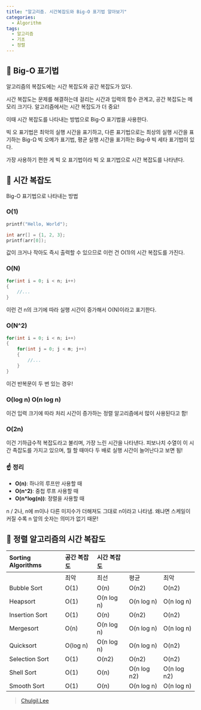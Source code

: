 ```yaml
---
title: "알고리즘. 시간복잡도와 Big-O 표기법 알아보기"
categories:
  - Algorithm
tags:
  - 알고리즘
  - 기초
  - 정렬
---
```


## 🌟 Big-O 표기법

알고리즘의 복잡도에는 시간 복잡도와 공간 복잡도가 있다.



시간 복잡도는 문제를 해결하는데 걸리는 시간과 입력의 함수 관계고, 공간 복잡도는 메모리 크기다. 알고리즘에서는 시간 복잡도가 더 중요!



이때 시간 복잡도를 나타내는 방법으로 Big-O 표기법을 사용한다.



빅 오 표기법은 최악의 실행 시간을 표기하고, 다른 표기법으로는 최상의 실행 시간을 표기하는 Big-Ω 빅 오메가 표기법, 평균 실행 시간을 표기하는 Big-θ 빅 세타 표기법이 있다.



가장 사용하기 편한 게 빅 오 표기법이라 빅 오 표기법으로 시간 복잡도를 나타낸다.



## 🌟 시간 복잡도

Big-O 표기법으로 나타내는 방법



### O(1) 

```c
printf("Hello, World");

int arr[] = {1, 2, 3};
printf(arr[0]);
```

값이 크거나 작아도 즉시 출력할 수 있으므로 이런 건 O(1)의 시간 복잡도를 가진다.



### O(N) 

```c
for(int i = 0; i < n; i++)
{
    //...
}
```

이런 건 n의 크기에 따라 실행 시간이 증가해서 O(N)이라고 표기한다.



### O(N^2) 

```c
for(int i = 0; i < n; i++)
{
    for(int j = 0; j < m; j++)
    {
        //...
    }
}
```

이건 반복문이 두 번 있는 경우!



### O(log n) O(n log n)

이건 입력 크기에 따라 처리 시간이 증가하는 정렬 알고리즘에서 많이 사용된다고 함!



### O(2n)

이건 기하급수적 복잡도라고 불리며, 가장 느린 시간을 나타낸다. 피보나치 수열이 이 시간 족잡도를 가지고 있으며, 뭘 할 때마다 두 배로 실행 시간이 늘어난다고 보면 됨!



### ☝ 정리

- **O(n)**: 하나의 루프만 사용할 때
- **O(n^2)**: 중첩 루프 사용할 때
- **O(n*log(n))**: 정렬을 사용할 때



n / 2나, n에 m이나 다른 미지수가 더해져도 그대로 n이라고 나타냄. 왜냐면 스케일이 커질 수록 n 앞의 숫자는 의미가 없기 때문!



## 🌟 정렬 알고리즘의 시간 복잡도

| Sorting Algorithms | 공간 복잡도 | 시간 복잡도 |             |             |
| :----------------- | :---------- | :---------- | :---------- | ----------- |
|                    | 최악        | 최선        | 평균        | 최악        |
| Bubble Sort        | O(1)        | O(n)        | O(n2)       | O(n2)       |
| Heapsort           | O(1)        | O(n log n)  | O(n log n)  | O(n log n)  |
| Insertion Sort     | O(1)        | O(n)        | O(n2)       | O(n2)       |
| Mergesort          | O(n)        | O(n log n)  | O(n log n)  | O(n log n)  |
| Quicksort          | O(log n)    | O(n log n)  | O(n log n)  | O(n2)       |
| Selection Sort     | O(1)        | O(n2)       | O(n2)       | O(n2)       |
| Shell Sort         | O(1)        | O(n)        | O(n log n2) | O(n log n2) |
| Smooth Sort        | O(1)        | O(n)        | O(n log n)  | O(n log n)  |

> [Chulgil.Lee](https://blog.chulgil.me/algorithm/)

